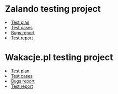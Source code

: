 # Zalando testing project
<li><a href="https://docs.google.com/document/d/1z7cWUEtAVSGxO-nqw0GXgy000PapoFHlWTkZmIuCfQw/edit?usp=sharing" target="_blank">Test plan</a></li>
<li><a href="https://github.com/KatarzynaWerner1234/Portfolio-QA/tree/main/Zalando%20-%20test%20cases" target="_blank">Test cases</li>
<li><a href="https://docs.google.com/document/d/1jcQnvCfnrjcH9Kj9JuLMFkp0vrr-IqUiGZMoHkyXidI/edit?usp=sharing" target="_blank">Bugs report</li>
<li><a href="https://docs.google.com/document/d/1fltSgd54VYmgGwXFIQOHePFH20oVwFg-AMuNLQw3MW0/edit?tab=t.0" target="_blank">Test report</a></li>


# Wakacje.pl testing project
<li><a href="https://docs.google.com/document/d/1IcP6gw0pxMm9wm1cP2DwVKd0bDklAGmkIIURI6Qg1uY/edit?tab=t.0" target="_blank">Test plan</a></li>
<li><a href="https://docs.google.com/document/d/19lrnNFNSq-lAbPas3FkhxHCHvn5OvxP04iOi8cunNQ8/edit?tab=t.0" target="_blank">Test cases</li>
<li><a href="" target="_blank">Bugs report</li>
<li><a href="https://docs.google.com/document/d/19QKJeCYFLwh_kDCMHW1NzRV1afmchQFewc8nlEkD3qk/edit?tab=t.0" target="_blank">Test report</a></li>
